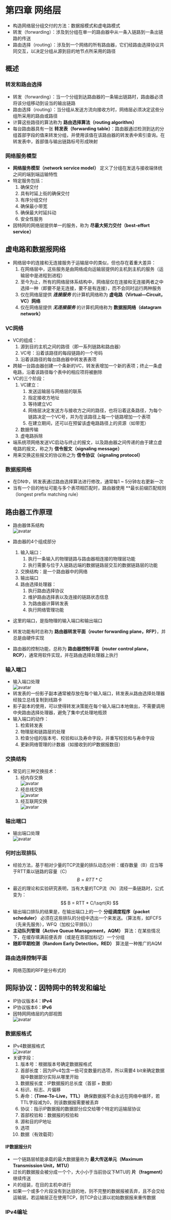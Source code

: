 # 第四章 网络层

+ 构造网络层分组交付的方法：数据报模式和虚电路模式
+ 转发（forwarding）：涉及到分组在单一的路由器中从一条入链路到一条出链路的传送
+ 路由选择（routing）：涉及到一个网络的所有路由器，它们经路由选择协议共同交互，以决定分组从源到目的地节点所采用的路径

## 概述

### 转发和路由选择

+ 转发（forwarding）：当一个分组到达路由器的一条输出链路时，路由器必须将该分组移动到设当的输出链路
+ 路由选择（routing）：当分组从发送方流向接收方时，网络层必须决定这些分组所采用的路由或路径
+ 计算这些路径的算法称为 **路由选择算法（routing algorithm）**
+ 每台路由器具有一张 **转发表（forwarding table）**：路由器通过检测到达的分组首部字段的值来转发分组，并使用该值在该路由器的转发表中索引查询。在转发表中，首部值与输出链路标号形成映射

### 网络服务模型

+ **网络服务模型（network service model）** 定义了分组在发送与接收端体统之间的端到端运输特性
+ 特定服务包括：
    1. 确保交付
    2. 具有时延上街的确保交付
    3. 有序分组交付
    4. 确保最小带宽
    5. 确保最大时延抖动
    6. 安全性服务
+ 因特网的网络层提供单一的服务，称为 **尽最大努力交付（best-effort service）**

## 虚电路和数据报网络

+ 网络层中的连接和无连接服务于运输层中的类似，但也存在着重大差异：
    1. 在网络层中，这些服务是由网络成向运输层提供的主机到主机的服务（运输层中是进程到进程）
    2. 至今为止，所有的网络层体系结构中，网络层仅在连接和无连接两者之中选择一种（即要不是无连接，要不是有连接），而不会同时运行两种服务
    3. 仅在网络层提供 ***连接服务*** 的计算机网络称为 **虚电路（Virtual—Circuit，VC）网络**
    4. 仅在网络层提供 ***无连接服务*** 的计算机网络称为 **数据报网络（datagram network）**

### VC网络

+ VC的组成：
    1. 源到目的主机之间的路径（即一系列链路和路由器）
    2. VC号：沿着该路径的每段链路的一个号码
    3. 沿着该路径的每台路由器中转发表表项
+ 跨越一台路由器创建一个条新的VC，转发表增加一个新的表项；终止一条虚电路，沿着该路径每个表中的相应项将被删除
+ VC的三个阶段：
    1. VC建立：
        1. 发送运输层与网络层的联系
        2. 指定接收方地址
        3. 等待建立VC
        4. 网络层决定发送方与接收方之间的路径，也将沿着这条路径，为每个链路决定一个VC号，并为在该路径上每一个链路增加一个表项
        5. 在建立期间，还可以在预留该虚电路路径上的资源（如带宽）
    2. 数据传输
    3. 虚电路拆除
+ 端系统项网络发送VC启动与终止的报文，以及路由器之间传递的由于建立虚电路的报文，称之为 **信令报文（signaling message）**
+ 用来交换这些报文的协议称之为 **信令协议（signaling protocol）**

### 数据报网络

+ 在DN中，转发表通过路由选择算法进行修改，通常每1 ~ 5分钟左右更新一次
+ 当有一个目的地址可能与多个表项相匹配时，路由器使用 **最长前缀匹配规则（longest prefix matching rule）

## 路由器工作原理

+ 路由器体系结构</br>![avatar](../images/ComputerNetwork/路由器体系结构.png)
+ 路由器的4个组成部分
    1. 输入端口：
        1. 执行一条输入的物理链路与路由器相连接的物理层功能
        2. 执行需要与位于入链路远端的数据链路层交互的数据链路层的功能
    2. 交换结构：是一个路由器中的网络
    3. 输出端口
    4. 路由选择处理器：
        1. 执行路由选择协议
        2. 维护路由选择表以及连接的链路状态信息
        3. 为路由器计算转发表
        4. 执行网络管理功能

+ 这里的端口，是指物理的输入端口和输出端口
+ 转发功能有时总称为 **路由器转发平面（router forwarding plane，RFP）**，并总是由硬件实现
+ 路由器的控制功能，总称为 **路由器控制平面（router control plane，RCP）**，通常用软件实现，并在路由选择处理器上执行

### 输入端口

+ 输入端口处理</br>![avatar](../images/ComputerNetwork/输入端口处理.png)
+ 转发表的一份影子副本通常被存放在每个输入端口，转发表从路由选择处理器经独立总线复制到线路卡
+ 影子副本的使用，可以使得转发决策能在每个输入端口本地做出，不需要调用中央路由选择处理器，避免了集中式处理地瓶颈
+ 输入端口的动作：
    1. 检索转发表
    2. 物理层和链路层的处理
    3. 检查分组的版本号、校验和以及寿命字段，并重写校验和与寿命字段
    4. 更新网络管理的计数器（如接收到的IP数据报数目）

### 交换结构

+ 常见的三种交换技术：
    1. 经内存交换</br>![avatar](../images/ComputerNetwork/经内存交换.png)
    2. 经总线交换</br>![avatar](../images/ComputerNetwork/经总线交换.png)
    3. 经互联网交换</br>![avatar](../images/ComputerNetwork/经互联网交换.png)

### 输出端口

+ 输出端口处理</br>![avatar](../images/ComputerNetwork/输出端口处理.png)

### 何时出现排队

+ 经验方法，基于相对少量的TCP流量的排队动态分析：缓存数量（B）应当等于RTT乘以链路的容量（C）
    $$ B = RTT * C $$
+ 最近的理论和实验研究表明，当有大量的TCP流（N）流经一条链路时，公式变为：
    $$ B = RTT * C/\sqrt{R} $$
+ 输出端口排队的结果是，在输出端口上的一个 **分组调度程序（packet scheduler）** 必须在这些排队的分组中选出一个来发送。（算法有，如FCFS（先来先服务），WFQ（加权公平排队））
+ **主动队列管理（Active Queue Management，AQM）** 算法：在某些情况下，在缓存填满前便丢弃（或是在首部加标记）一个分组
+ **随即早期检测（Random Early Detection，RED）** 算法是一种推广的AQM

### 路由选择控制平面

+ 网络范围的RFP是分布式的

## 网际协议：因特网中的转发和编址

+ IP协议版本4：**IPv4**
+ IP协议版本6：**IPv6**
+ 因特网网络层的内部视图</br>![avatar](../images/ComputerNetwork/因特网网络层的内部结构.png)

### 数据报格式

+ IPv4数据报格式</br>![avatar](../images/ComputerNetwork/IPv4数据报格式.png)
+ 关键字段：
    1. 版本号：根据版本号确定数据报格式
    2. 首部长度：因为IPv4包含一些可变数量的选项，所以需要4 bit来确定数据报中数据部分实际从哪里开始
    3. 数据报长度：IP数据报的总长度（首部 + 数据）
    4. 标识、标志、片偏移
    5. 寿命：**（Time-To-Live，TTL）** 确保数据报不会永远在网络中循环，若TTL字段减为0，则该数据报需要被丢弃
    6. 协议：指示IP数据报的数据部分应交给哪个特定的运输层协议
    7. 首部校验和：数据报的校验和
    8. 源和目的IP地址
    9. 选项
    10. 数据（有效载荷）

#### IP数据报分片

+ 一个链路层帧能承载的最大数据量称为 **最大传送单元（Maximum Transmission Unit，MTU）**
+ 过长的数据报会被分成一个个，大小小于当前协议下MTU的 **片（fragment）** 继续传送
+ 片的组装，在目的主机中进行
+ 如果一个或多个片段没有到达目的地，则不完整的数据报被丢弃，且不会交给运输层。若运输层正在使用TCP，则TCP会让源以初始数据报来重传数据

### IPv4编址
